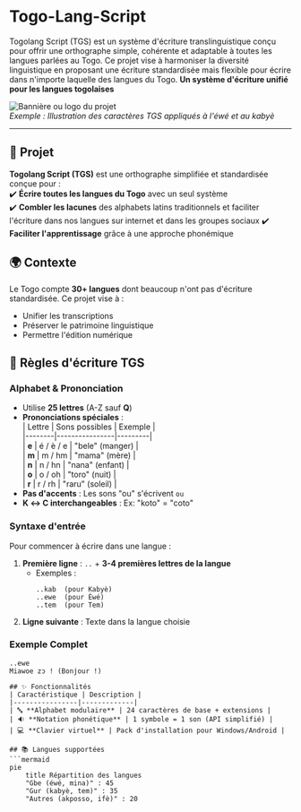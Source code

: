 # Togo-Lang-Script
Togolang Script (TGS) est un système d'écriture translinguistique conçu pour offrir une orthographe simple, cohérente et adaptable à toutes les langues parlées au Togo. Ce projet vise à harmoniser la diversité linguistique en proposant une écriture standardisée mais flexible pour écrire dans n'importe laquelle des langues du Togo.
**Un système d'écriture unifié pour les langues togolaises**  

![Bannière ou logo du projet](https://via.placeholder.com/800x200?text=Togolang+Script)  
*Exemple : Illustration des caractères TGS appliqués à l'éwé et au kabyè*

---

## 📜 Projet  
**Togolang Script (TGS)** est une orthographe simplifiée et standardisée conçue pour :  
✔️ **Écrire toutes les langues du Togo** avec un seul système  
✔️ **Combler les lacunes** des alphabets latins traditionnels et faciliter l'écriture dans nos langues sur internet et dans les groupes sociaux 
✔️ **Faciliter l'apprentissage** grâce à une approche phonémique  

## 🌍 Contexte  
Le Togo compte **30+ langues** dont beaucoup n'ont pas d'écriture standardisée. Ce projet vise à :  
- Unifier les transcriptions  
- Préserver le patrimoine linguistique  
- Permettre l'édition numérique  

## 📜 Règles d'écriture TGS

### **Alphabet & Prononciation**  
- Utilise **25 lettres** (A-Z sauf **Q**)  
- **Prononciations spéciales** :  
  | Lettre | Sons possibles | Exemple |  
  |--------|----------------|---------|  
  | **e**  | é / è / e      | "bele" (manger) |  
  | **m**  | m / hm         | "mama" (mère) |  
  | **n**  | n / hn         | "nana" (enfant) |  
  | **o**  | o / oh         | "toro" (nuit) |  
  | **r**  | r / rh         | "raru" (soleil) |  
- **Pas d'accents** : Les sons "ou" s'écrivent `ou`  
- **K ↔ C interchangeables** : Ex: "koto" = "coto"  

### **Syntaxe d'entrée**  
Pour commencer à écrire dans une langue :  
1. **Première ligne** : `..` + **3-4 premières lettres de la langue**  
   - Exemples :  
     ```text  
     ..kab  (pour Kabyè)  
     ..ewe  (pour Éwé)  
     ..tem  (pour Tem)  
     ```  
2. **Ligne suivante** : Texte dans la langue choisie  

### **Exemple Complet**  
```text  
..ewe  
Miawoe zɔ ! (Bonjour !)  

## ✨ Fonctionnalités  
| Caractéristique | Description |  
|----------------|-------------|  
| 🔤 **Alphabet modulaire** | 24 caractères de base + extensions |  
| 🔉 **Notation phonétique** | 1 symbole = 1 son (API simplifié) |  
| 💻 **Clavier virtuel** | Pack d'installation pour Windows/Android |  

## 📚 Langues supportées  
```mermaid  
pie  
    title Répartition des langues  
    "Gbe (éwé, mina)" : 45  
    "Gur (kabyè, tem)" : 35  
    "Autres (akposso, ifè)" : 20  
